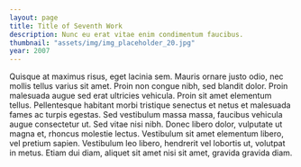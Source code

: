 ```yaml
---
layout: page
title: Title of Seventh Work
description: Nunc eu erat vitae enim condimentum faucibus.
thumbnail: "assets/img/img_placeholder_20.jpg"
year: 2007
---
```


Quisque at maximus risus, eget lacinia sem. Mauris ornare justo odio, nec mollis tellus varius sit amet. Proin non congue nibh, sed blandit dolor. Proin malesuada augue sed erat ultricies vehicula. Proin sit amet elementum tellus. Pellentesque habitant morbi tristique senectus et netus et malesuada fames ac turpis egestas. Sed vestibulum massa massa, faucibus vehicula augue consectetur ut. Sed vitae nisi nibh. Donec libero dolor, vulputate ut magna et, rhoncus molestie lectus. Vestibulum sit amet elementum libero, vel pretium sapien. Vestibulum leo libero, hendrerit vel lobortis ut, volutpat in metus. Etiam dui diam, aliquet sit amet nisi sit amet, gravida gravida diam.
